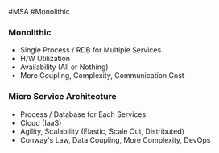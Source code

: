 #MSA #Monolithic

### Monolithic

* Single Process / RDB for Multiple Services
* H/W Utilization
* Availability (All or Nothing)
* More Coupling, Complexity, Communication Cost
### Micro Service Architecture

* Process / Database for Each Services
* Cloud (IaaS)
* Agility, Scalability (Elastic, Scale Out, Distributed)
* Conway's Law, Data Coupling, More Complexity, DevOps

